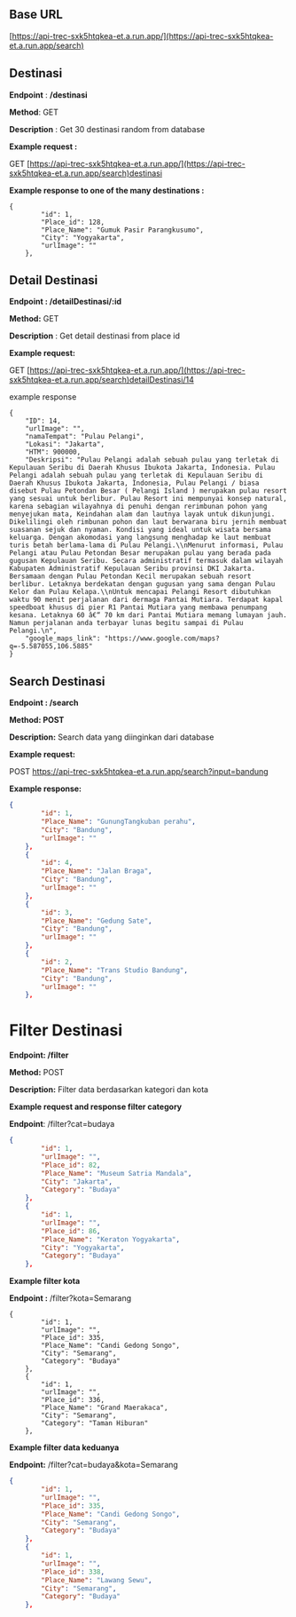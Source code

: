 ## Base URL

[https://api-trec-sxk5htqkea-et.a.run.app/](https://api-trec-sxk5htqkea-et.a.run.app/search)

## Destinasi

**Endpoint** : **/destinasi**

**Method**:  GET

**Description** : Get 30 destinasi random from database

**Example request :**

GET [https://api-trec-sxk5htqkea-et.a.run.app/](https://api-trec-sxk5htqkea-et.a.run.app/search)destinasi

**Example response to one of the many destinations :** 

```
{
        "id": 1,
        "Place_id": 128,
        "Place_Name": "Gumuk Pasir Parangkusumo",
        "City": "Yogyakarta",
        "urlImage": ""
    },
```

## Detail Destinasi

**Endpoint : /detailDestinasi/:id** 

**Method:** GET

**Description** : Get detail destinasi from place id

**Example request:**

GET [https://api-trec-sxk5htqkea-et.a.run.app/](https://api-trec-sxk5htqkea-et.a.run.app/search)detailDestinasi/14

example response

```
{
    "ID": 14,
    "urlImage": "",
    "namaTempat": "Pulau Pelangi",
    "Lokasi": "Jakarta",
    "HTM": 900000,
    "Deskripsi": "Pulau Pelangi adalah sebuah pulau yang terletak di Kepulauan Seribu di Daerah Khusus Ibukota Jakarta, Indonesia. Pulau Pelangi adalah sebuah pulau yang terletak di Kepulauan Seribu di Daerah Khusus Ibukota Jakarta, Indonesia, Pulau Pelangi / biasa disebut Pulau Petondan Besar ( Pelangi Island ) merupakan pulau resort yang sesuai untuk berlibur. Pulau Resort ini mempunyai konsep natural, karena sebagian wilayahnya di penuhi dengan rerimbunan pohon yang menyejukan mata, Keindahan alam dan lautnya layak untuk dikunjungi. Dikelilingi oleh rimbunan pohon dan laut berwarana biru jernih membuat suasanan sejuk dan nyaman. Kondisi yang ideal untuk wisata bersama keluarga. Dengan akomodasi yang langsung menghadap ke laut membuat turis betah berlama-lama di Pulau Pelangi.\\nMenurut informasi, Pulau Pelangi atau Pulau Petondan Besar merupakan pulau yang berada pada gugusan Kepulauan Seribu. Secara administratif termasuk dalam wilayah Kabupaten Administratif Kepulauan Seribu provinsi DKI Jakarta. Bersamaan dengan Pulau Petondan Kecil merupakan sebuah resort berlibur. Letaknya berdekatan dengan gugusan yang sama dengan Pulau Kelor dan Pulau Kelapa.\\nUntuk mencapai Pelangi Resort dibutuhkan waktu 90 menit perjalanan dari dermaga Pantai Mutiara. Terdapat kapal speedboat khusus di pier R1 Pantai Mutiara yang membawa penumpang kesana. Letaknya 60 â€“ 70 km dari Pantai Mutiara memang lumayan jauh. Namun perjalanan anda terbayar lunas begitu sampai di Pulau Pelangi.\n",
    "google_maps_link": "https://www.google.com/maps?q=-5.587055,106.5885"
}
```

## Search Destinasi

**Endpoint : /search**

**Method: POST**

**Description:** Search data yang diinginkan dari database

**Example request:**

POST https://api-trec-sxk5htqkea-et.a.run.app/search?input=bandung

**Example response:**

```json
{
        "id": 1,
        "Place_Name": "GunungTangkuban perahu",
        "City": "Bandung",
        "urlImage": ""
    },
    {
        "id": 4,
        "Place_Name": "Jalan Braga",
        "City": "Bandung",
        "urlImage": ""
    },
    {
        "id": 3,
        "Place_Name": "Gedung Sate",
        "City": "Bandung",
        "urlImage": ""
    },
    {
        "id": 2,
        "Place_Name": "Trans Studio Bandung",
        "City": "Bandung",
        "urlImage": ""
    },
```

# Filter Destinasi

**********************************Endpoint: /filter**********************************

**Method:** POST

**Description:** Filter data berdasarkan kategori dan kota

**Example request and response filter category**

**Endpoint**: /filter?cat=budaya

```json
{
        "id": 1,
        "urlImage": "",
        "Place_id": 82,
        "Place_Name": "Museum Satria Mandala",
        "City": "Jakarta",
        "Category": "Budaya"
    },
    {
        "id": 1,
        "urlImage": "",
        "Place_id": 86,
        "Place_Name": "Keraton Yogyakarta",
        "City": "Yogyakarta",
        "Category": "Budaya"
    },
```

**Example filter kota**

**Endpoint :** /filter?kota=Semarang

```
{
        "id": 1,
        "urlImage": "",
        "Place_id": 335,
        "Place_Name": "Candi Gedong Songo",
        "City": "Semarang",
        "Category": "Budaya"
    },
    {
        "id": 1,
        "urlImage": "",
        "Place_id": 336,
        "Place_Name": "Grand Maerakaca",
        "City": "Semarang",
        "Category": "Taman Hiburan"
    },
```

**Example filter data keduanya**

**Endpoint:** /filter?cat=budaya&kota=Semarang

```json
{
        "id": 1,
        "urlImage": "",
        "Place_id": 335,
        "Place_Name": "Candi Gedong Songo",
        "City": "Semarang",
        "Category": "Budaya"
    },
    {
        "id": 1,
        "urlImage": "",
        "Place_id": 338,
        "Place_Name": "Lawang Sewu",
        "City": "Semarang",
        "Category": "Budaya"
    },
```
